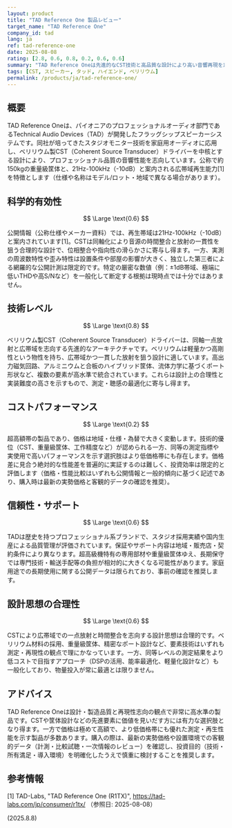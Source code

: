 ```yaml
---
layout: product
title: "TAD Reference One 製品レビュー"
target_name: "TAD Reference One"
company_id: tad
lang: ja
ref: tad-reference-one
date: 2025-08-08
rating: [2.8, 0.6, 0.8, 0.2, 0.6, 0.6]
summary: "TAD Reference Oneは先進的なCST技術と高品質な設計により高い音響再現を志向する一方、超高額価格によりコストパフォーマンスは限定的なフラッグシップスピーカー"
tags: [CST, スピーカー, タッド, ハイエンド, ベリリウム]
permalink: /products/ja/tad-reference-one/
---
```

## 概要

TAD Reference Oneは、パイオニアのプロフェッショナルオーディオ部門であるTechnical Audio Devices（TAD）が開発したフラッグシップスピーカーシステムです。同社が培ってきたスタジオモニター技術を家庭用オーディオに応用し、ベリリウム製CST（Coherent Source Transducer）ドライバーを中核とする設計により、プロフェッショナル品質の音響性能を志向しています。公称で約150kgの重量級筐体と、21Hz-100kHz（-10dB）と案内される広帯域再生能力[1]を特徴とします（仕様や名称はモデル/ロット・地域で異なる場合があります）。

## 科学的有効性

$$ \Large \text{0.6} $$

公開情報（公称仕様やメーカー資料）では、再生帯域は21Hz-100kHz（-10dB）と案内されています[1]。CSTは同軸化により音源の時間整合と放射の一貫性を狙う合理的な設計で、位相整合や指向性の滑らかさに寄与し得ます。一方、実測の周波数特性や歪み特性は設置条件や部屋の影響が大きく、独立した第三者による網羅的な公開計測は限定的です。特定の厳密な数値（例：±1dB帯域、極端に低いTHDや高S/Nなど）を一般化して断定する根拠は現時点では十分ではありません。

## 技術レベル

$$ \Large \text{0.8} $$

ベリリウム製CST（Coherent Source Transducer）ドライバーは、同軸一点放射と広帯域を志向する先進的なアーキテクチャです。ベリリウムは軽量かつ高剛性という物性を持ち、広帯域かつ一貫した放射を狙う設計に適しています。高出力磁気回路、アルミニウムと合板のハイブリッド筐体、流体力学に基づくポート形状など、複数の要素が高水準で統合されています。これらは設計上の合理性と実装難度の高さを示すもので、測定・聴感の最適化に寄与し得ます。

## コストパフォーマンス

$$ \Large \text{0.2} $$

超高額帯の製品であり、価格は地域・仕様・為替で大きく変動します。技術的優位（CST、重量級筐体、工作精度など）が認められる一方、同等の測定指標や実使用で高いパフォーマンスを示す選択肢はより低価格帯にも存在します。価格差に見合う絶対的な性能差を普遍的に実証するのは難しく、投資効率は限定的と評価します（価格・性能比較はいずれも公開情報と一般的傾向に基づく記述であり、購入時は最新の実勢価格と客観的データの確認を推奨）。

## 信頼性・サポート

$$ \Large \text{0.6} $$

TADは歴史を持つプロフェッショナル系ブランドで、スタジオ採用実績や国内生産による品質管理が評価されています。保証やサポート内容は地域・販売店・契約条件により異なります。超高級機特有の専用部材や重量級筐体ゆえ、長期保守では専門技術・輸送手配等の負担が相対的に大きくなる可能性があります。家庭用途での長期使用に関する公開データは限られており、事前の確認を推奨します。

## 設計思想の合理性

$$ \Large \text{0.6} $$

CSTにより広帯域での一点放射と時間整合を志向する設計思想は合理的です。ベリリウム材料の採用、重量級筐体、精密なポート設計など、要素技術はいずれも測定・再現性の観点で理にかなっています。一方、同等レベルの測定結果をより低コストで目指すアプローチ（DSPの活用、能率最適化、軽量化設計など）も一般化しており、物量投入が常に最適とは限りません。

## アドバイス

TAD Reference Oneは設計・製造品質と再現性志向の観点で非常に高水準の製品です。CSTや筐体設計などの先進要素に価値を見いだす方には有力な選択肢となり得ます。一方で価格は極めて高額で、より低価格帯にも優れた測定・再生性能を示す製品が多数あります。購入の際は、最新の実勢価格や設置環境での客観的データ（計測・比較試聴・一次情報のレビュー）を確認し、投資目的（技術・所有満足・導入環境）を明確化したうえで慎重に検討することを推奨します。

## 参考情報

[1] TAD-Labs, "TAD Reference One (R1TX)", https://tad-labs.com/jp/consumer/r1tx/ （参照日: 2025-08-08）

(2025.8.8)